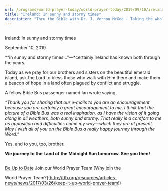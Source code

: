 ```yaml
---
url: /programs/world-prayer-today/world-prayer-today/2019/09/10/ireland-in-sunny-and-stormy-times
title: "Ireland: In sunny and stormy times"
description: "Thru the Bible with Dr. J. Vernon McGee - Taking the whole Word to the whole world"
---
```







## 
 Ireland: In sunny and stormy times


September 10, 2019




*“In sunny and stormy times…”—*certainly Ireland has known both through the years. 


Today as we pray for our brothers and sisters on the beautiful emerald island, ask the Lord to bless those who walk with Him there and make them a beacon of hope in a land often plagued by conflict and struggle. 


A fellow Bible Bus passenger named Ian wrote saying, 


*“Thank you for sharing that our e-mails to you are an encouragement because you are certainly a great encouragement to me. I think that the picture of a Bible Bus was a real inspiration, as I have the vision of it going along in all weathers, both sunny and stormy. That really is a comfort to me as opposition and difficulties come my way—which they are at present. May I wish all of you on the Bible Bus a really happy journey through the Word.”* 


Yes, and to you, too, brother. 


**We journey to the Land of the Midnight Sun tomorrow. See you then!** 







## 




[Be Up to Date](http://feeds.feedburner.com/WorldPrayerToday "World Prayer Today RSS Feed")
Join our World Prayer Team
[Why join the  

World Prayer Team?](http://ttb.org/resources/articles-news/news/2017/03/26/keep-it-up-world-prayer-team!)




